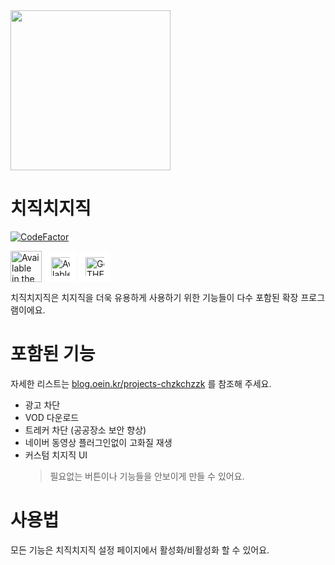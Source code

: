 <img src="https://github.com/Oein/chzzkExt/raw/main/assets/webstore_res/smallpro.png" height="256" style="aspect-ratio: 3/1; object-fit: cover;" />

# 치직치지직

[![CodeFactor](https://www.codefactor.io/repository/github/oein/chzzkext/badge)](https://www.codefactor.io/repository/github/oein/chzzkext)

<div style="display: flex; gap: 5px; flex-wrap: wrap;">
  <a href="https://chromewebstore.google.com/detail/%EC%B9%98%EC%A7%81%EC%B9%98%EC%A7%80%EC%A7%81-chzkchzzk/gnhkgfmbflpjnkigambjmfndopabaoaj">
    <img src="https://storage.googleapis.com/web-dev-uploads/image/WlD8wC6g8khYWPJUsQceQkhXSlv1/HRs9MPufa1J1h5glNhut.png" alt="Available in the Chrome Web Store" height="50" />
  </a>

  <a href="https://store.whale.naver.com/detail/kfcaglfimpnnkigffhlbfmgdbhipbpjg">
    <img src="https://store.whale.naver.com/assets/whalestore_logo.75786f6231ec39f905ab4c9a13a58060.png" alt="Available in the Naver Whale Store" height="50" style="background: white; box-sizing: border-box; padding: 10px;" />
  </a>

  <a href="https://addons.mozilla.org/en-US/firefox/addon/%EC%B9%98%EC%A7%81%EC%B9%98%EC%A7%80%EC%A7%81-chzkchzzk/?utm_source=addons.mozilla.org&utm_medium=referral&utm_content=search">
    <img src="https://extensionworkshop.com/assets/img/documentation/publish/get-the-addon-178x60px.dad84b42.png" alt="Get THE ADD-ON on Firefox add-ons" height="50" style="background: white; box-sizing: border-box; padding: 10px;" />
  </a>
</div>

치직치지직은 치지직을 더욱 유용하게 사용하기 위한 기능들이 다수 포함된 확장 프로그램이에요.

# 포함된 기능

자세한 리스트는 [blog.oein.kr/projects-chzkchzzk](https://blog.oein.kr/projects-chzkchzzk#ebc4c070caf041199a430eaba8a7c1a5) 를 참조해 주세요.

- 광고 차단
- VOD 다운로드
- 트레커 차단 (공공장소 보안 향상)
- 네이버 동영상 플러그인없이 고화질 재생
- 커스텀 치지직 UI
  > 필요없는 버튼이나 기능들을 안보이게 만들 수 있어요.

# 사용법

모든 기능은 치직치지직 설정 페이지에서 활성화/비활성화 할 수 있어요.
